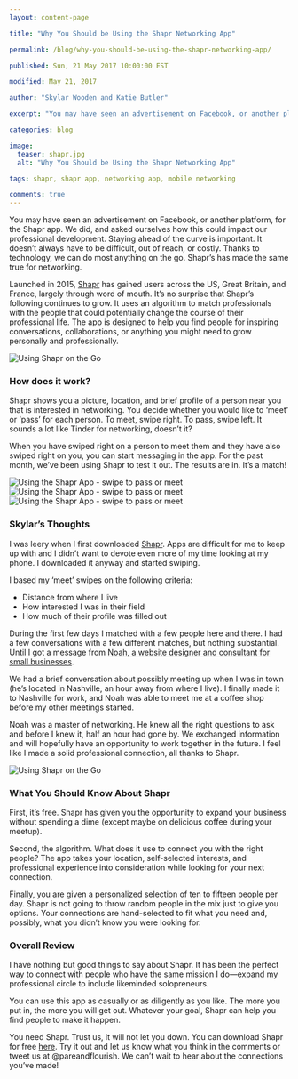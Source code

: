 ```yaml
---
layout: content-page

title: "Why You Should be Using the Shapr Networking App"

permalink: /blog/why-you-should-be-using-the-shapr-networking-app/

published: Sun, 21 May 2017 10:00:00 EST

modified: May 21, 2017

author: "Skylar Wooden and Katie Butler"

excerpt: "You may have seen an advertisement on Facebook, or another platform, for the Shapr app. We did, and asked ourselves how this could impact our professional development."

categories: blog

image:
  teaser: shapr.jpg
  alt: "Why You Should be Using the Shapr Networking App"

tags: shapr, shapr app, networking app, mobile networking

comments: true
---
```


You may have seen an advertisement on Facebook, or another platform, for the Shapr app. We did, and asked ourselves how this could impact our professional development. Staying ahead of the curve is important. It doesn’t always have to be difficult, out of reach, or costly. Thanks to technology, we can do most anything on the go. Shapr’s has made the same true for networking. 

Launched in 2015, <a href="http://m.onelink.me/b9e940e7" target="_blank">Shapr</a> has gained users across the US, Great Britain, and France, largely through word of mouth. It’s no surprise that Shapr’s following continues to grow. It uses an algorithm to match professionals with the people that could potentially change the course of their professional life. The app is designed to help you find people for inspiring conversations, collaborations, or anything you might need to grow personally and professionally.

<img class="img-fluid img-responsive" src="{{site.url}}/images/posts/shapr/usingShapr.jpg" alt="Using Shapr on the Go" data-pin-nopin="true">

### How does it work? 

Shapr shows you a picture, location, and brief profile of a person near you that is interested in networking. You decide whether you would like to ‘meet’ or ‘pass’ for each person. To meet, swipe right. To pass, swipe left. It sounds a lot like Tinder for networking, doesn’t it? 

When you have swiped right on a person to meet them and they have also swiped right on you, you can start messaging in the app. For the past month, we’ve been using Shapr to test it out. The results are in. It’s a match! 

<div class="col-sm-4">
	<img class="img-fluid img-responsive noImageStyling" src="{{site.url}}/images/posts/shapr/iphone1.png" alt="Using the Shapr App - swipe to pass or meet" data-pin-nopin="true">
</div>
<div class="col-sm-4">
	<img class="img-fluid img-responsive noImageStyling" src="{{site.url}}/images/posts/shapr/iphone2.png" alt="Using the Shapr App - swipe to pass or meet" data-pin-nopin="true">
</div>
<div class="col-sm-4">
	<img class="img-fluid img-responsive noImageStyling" src="{{site.url}}/images/posts/shapr/iphone3.png" alt="Using the Shapr App - swipe to pass or meet" data-pin-nopin="true">
</div>

### Skylar’s Thoughts 

I was leery when I first downloaded <a href="http://m.onelink.me/b9e940e7" target="_blank">Shapr</a>. Apps are difficult for me to keep up with and I didn’t want to devote even more of my time looking at my phone. I downloaded it anyway and started swiping. 

I based my ‘meet’ swipes on the following criteria: 

<ul>
	<li>Distance from where I live</li>
	<li>How interested I was in their field</li>
	<li>How much of their profile was filled out</li>
</ul>

During the first few days I matched with a few people here and there. I had a few conversations with a few different matches, but nothing substantial. Until I got a message from <a href="http://hirenoah.com/" target="_blank">Noah, a website designer and consultant for small businesses</a>. 

We had a brief conversation about possibly meeting up when I was in town (he’s located in Nashville, an hour away from where I live). I finally made it to Nashville for work, and Noah was able to meet me at a coffee shop before my other meetings started. 

Noah was a master of networking. He knew all the right questions to ask and before I knew it, half an hour had gone by. We exchanged information and will hopefully have an opportunity to work together in the future. I feel like I made a solid professional connection, all thanks to Shapr. 

<img class="img-fluid img-responsive" src="{{site.url}}/images/posts/shapr/shaprMeeting.jpg" alt="Using Shapr on the Go" data-pin-nopin="true">

### What You Should Know About Shapr

First, it’s free. Shapr has given you the opportunity to expand your business without spending a dime (except maybe on delicious coffee during your meetup). 

Second, the algorithm. What does it use to connect you with the right people? The app takes your location, self-selected interests, and professional experience into consideration while looking for your next connection. 

Finally, you are given a personalized selection of ten to fifteen people per day. Shapr is not going to throw random people in the mix just to give you options. Your connections are hand-selected to fit what you need and, possibly, what you didn’t know you were looking for.

### Overall Review

I have nothing but good things to say about Shapr. It has been the perfect way to connect with people who have the same mission I do—expand my professional circle to include likeminded solopreneurs.

You can use this app as casually or as diligently as you like. The more you put in, the more you will get out. Whatever your goal, Shapr can help you find people to make it happen. 

You need Shapr. Trust us, it will not let you down. You can download Shapr for free <a href="http://m.onelink.me/b9e940e7" target="_blank">here</a>. Try it out and let us know what you think in the comments or tweet us at @pareandflourish. We can’t wait to hear about the connections you’ve made! 
